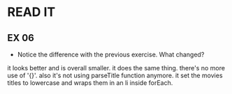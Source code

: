 # READ IT

## EX 06

- Notice the difference with the previous exercise. What changed?

it looks better and is overall smaller. it does the same thing. there's no more use of '{}'. also it's not using parseTitle function anymore. it set the movies titles to lowercase and wraps them in an li inside forEach.
